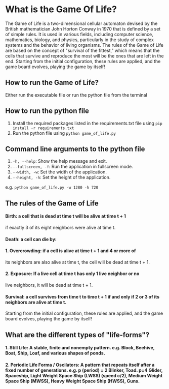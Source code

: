 # What is the Game Of Life?

The Game of Life is a two-dimensional cellular automaton devised by the British mathematician John Horton Conway in 1970 that is defined by a set of simple rules. It is used in various fields, including computer science, mathematics, biology, and physics, particularly in the study of complex systems and the behavior of living organisms. The rules of the Game of Life are based on the concept of "survival of the fittest," which means that the cells that survive and reproduce the most will be the ones that are left in the end. Starting from the initial configuration, these rules are applied, and
the game board evolves, playing the game by itself!

## How to run the Game of Life?

Either run the executable file or run the python file from the terminal

## How to run the python file

1. Install the required packages listed in the requirements.txt file using `pip install -r requirements.txt`
2. Run the python file using `python game_of_life.py`

## Command line arguments to the python file

1. `-h, --help`: Show the help message and exit.
2. `--fullscreen, -f`: Run the application in fullscreen mode.
3. `--width, -w`: Set the width of the application.
4. `--height, -h`: Set the height of the application.

e.g. `python game_of_life.py -w 1280 -h 720`

## The rules of the Game of Life

#### Birth: a cell that is dead at time t will be alive at time t + 1

if exactly 3 of its eight neighbors were alive at time t.

#### Death: a cell can die by:

#### 1. Overcrowding: if a cell is alive at time t + 1 and 4 or more of

its neighbors are also alive at time t, the cell will be dead at
time t + 1.

#### 2. Exposure: If a live cell at time t has only 1 live neighbor or no

live neighbors, it will be dead at time t + 1.

#### Survival: a cell survives from time t to time t + 1 if and only if 2 or 3 of its neighbors are alive at time t.

Starting from the initial configuration, these rules are applied, and
the game board evolves, playing the game by itself!

## What are the different types of "life-forms"?

#### 1. Still Life: A stable, finite and nonempty pattern. e.g. Block, Beehive, Boat, Ship, Loaf, and various shapes of ponds.

#### 2. Periodic Life Forma / Oscilators: A pattern that repeats itself after a fixed number of generations. e.g. p (period) = 2 Blinker, Toad. p=4 Glider, Spaceship, Light Weight Space Ship (LWSS) (speed c/2), Medium Weight Space Ship (MWSS), Heavy Weight Space Ship (HWSS), Guns.
